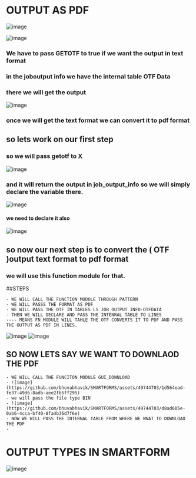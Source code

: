 # OUTPUT AS PDF

![image](https://github.com/bhuvabhavik/SMARTFORMS/assets/49744703/3ebdf95b-9655-4855-8ef9-0a5ee7c1c598)

![image](https://github.com/bhuvabhavik/SMARTFORMS/assets/49744703/7c48d3cd-fc39-4aa5-8fb5-96f4dc7d291c)
### We have to pass GETOTF to true if we want the output in text format

### in the joboutput info we have the internal table OTF Data
### there we will get the output
![image](https://github.com/bhuvabhavik/SMARTFORMS/assets/49744703/48bac293-b163-45d5-9a6f-eed3eb2f7706)

### once we will get the text format we can convert it to pdf format
## so lets work on our first step
### so we will pass getotf to X
![image](https://github.com/bhuvabhavik/SMARTFORMS/assets/49744703/f4042dc6-106f-41f1-99ff-f03d4401c3b1)
### and it will return the output in job_output_info so we will simply declare the variable there.
![image](https://github.com/bhuvabhavik/SMARTFORMS/assets/49744703/50ed5205-4c5c-4978-99d3-cb8b7a9d509b)
#### we need to declare it also
![image](https://github.com/bhuvabhavik/SMARTFORMS/assets/49744703/84393e5e-1df9-4ab0-bfb0-508d765165bc)

## so now our next step is to convert the ( OTF )output text format to pdf format
 ### we will use this function module for that.
 

 ##STEPS

 ```
- WE WILL CALL THE FUNCTION MODULE THROUGH PATTERN
- WE WILL PASSS THE FORMAT AS PDF
- WE WILL PASS THE OTF IN TABLES LS_JOB_OUTPUT_INFO-OTFDATA
- THEN WE WILL DECLARE AND PASS THE INTENRAL TABLE TO LINES
---- MEANS FN MODULE WILL TAHLE THE OTF CONVERTS IT TO PDF AND PASS THE OUTPUT AS PDF IN LINES.
```
![image](https://github.com/bhuvabhavik/SMARTFORMS/assets/49744703/21f44c6f-3d08-41bb-b48a-d85df4e56240)
![image](https://github.com/bhuvabhavik/SMARTFORMS/assets/49744703/c2cf9337-affa-4725-8c35-767f1989bd61)


## SO NOW LETS SAY WE WANT TO DOWNLAOD THE PDF

```
- WE WILL CALL THE FUNCITON MODULE GUI_DOWNLOAD
- ![image](https://github.com/bhuvabhavik/SMARTFORMS/assets/49744703/1d564ead-fe37-49d6-8adb-aee2fb5ff295)
- we will pass the file type BIN
- ![image](https://github.com/bhuvabhavik/SMARTFORMS/assets/49744703/d8ad605e-0ab6-4cca-bf40-8fa4b36d7f6e)
- NOW WE WILL PASS THE INTERNAL TABLE FROM WHERE WE WNAT TO DOWNLOAD THE PDF
- 
```




# OUTPUT TYPES IN SMARTFORM

![image](https://github.com/bhuvabhavik/SMARTFORMS/assets/49744703/a3fab53e-a319-4bf3-a73b-97f50c054f00)

